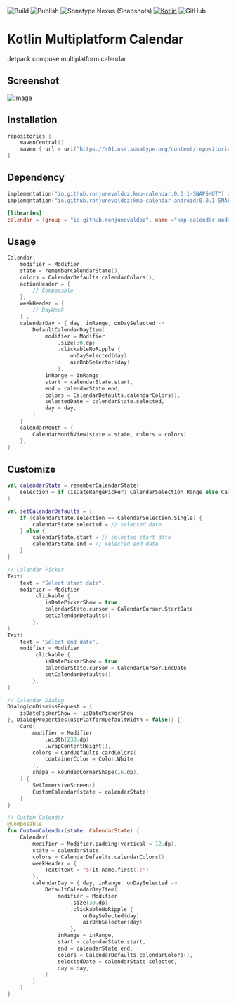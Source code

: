 
![Build](https://github.com/ronjunevaldoz/KMPCalendar/actions/workflows/gradle.yml/badge.svg)
![Publish](https://github.com/ronjunevaldoz/KMPCalendar/actions/workflows/deploy.yml/badge.svg)
![Sonatype Nexus (Snapshots)](https://img.shields.io/nexus/s/io.github.ronjunevaldoz/kmp-calendar?server=https%3A%2F%2Fs01.oss.sonatype.org)
[![Kotlin](https://img.shields.io/badge/kotlin-1.9.20-blue.svg?logo=kotlin)](http://kotlinlang.org)
![GitHub](https://img.shields.io/github/license/ronjunevaldoz/KMPCalendar)

# Kotlin Multiplatform Calendar

Jetpack compose multiplatform calendar

## Screenshot
![image](https://github.com/ronjunevaldoz/KMPCalendar/assets/4947998/edc63524-4d26-4ecf-afac-4eedc97debfa)

## Installation
```kotlin
repositories { 
    mavenCentral()
    maven { url = uri("https://s01.oss.sonatype.org/content/repositories/snapshots") }
}
```
## Dependency
```kotlin
implementation("io.github.ronjunevaldoz:kmp-calendar:0.0.1-SNAPSHOT") // common library
implementation("io.github.ronjunevaldoz:kmp-calendar-android:0.0.1-SNAPSHOT") // android library
```
```toml
[libraries]
calendar = {group = "io.github.ronjunevaldoz", name ="kmp-calendar-android", version.ref ="calendar"}
```
## Usage
```kotlin
Calendar(
    modifier = Modifier,
    state = rememberCalendarState(),
    colors = CalendarDefaults.calendarColors(),
    actionHeader = {  
        // Composable 
    },
    weekHeader = {   
        // DayWeek 
    } ,
    calendarDay = { day, inRange, onDaySelected ->
        DefaultCalendarDayItem(
            modifier = Modifier
                .size(30.dp)
                .clickableNoRipple {
                    onDaySelected(day)
                    airBnbSelector(day)
                },
            inRange = inRange,
            start = calendarState.start,
            end = calendarState.end,
            colors = CalendarDefaults.calendarColors(),
            selectedDate = calendarState.selected,
            day = day,
        )
    }
    calendarMonth = {
        CalendarMonthView(state = state, colors = colors)
    }, 
)
```
## Customize
```kotlin
val calendarState = rememberCalendarState(
    selection = if (isDateRangePicker) CalendarSelection.Range else CalendarSelection.Single,
)

val setCalendarDefaults = {
    if (calendarState.selection == CalendarSelection.Single) {
        calendarState.selected = // selected date 
    } else {
        calendarState.start = // selected start date 
        calendarState.end = // selected end date
    }
}

// Calendar Picker
Text(
    text = "Select start date",
    modifier = Modifier
        .clickable { 
            isDatePickerShow = true
            calendarState.cursor = CalendarCursor.StartDate
            setCalendarDefaults()
        }, 
)
Text(
    text = "Select end date",
    modifier = Modifier
        .clickable { 
            isDatePickerShow = true
            calendarState.cursor = CalendarCursor.EndDate
            setCalendarDefaults()
        }, 
)

// Calendar Dialog
Dialog(onDismissRequest = {
    isDatePickerShow = !isDatePickerShow
}, DialogProperties(usePlatformDefaultWidth = false)) {
    Card(
        modifier = Modifier
            .width(230.dp)
            .wrapContentHeight(),
        colors = CardDefaults.cardColors(
            containerColor = Color.White
        ),
        shape = RoundedCornerShape(16.dp),
    ) {
        SetImmersiveScreen()
        CustomCalendar(state = calendarState)
    }
}

// Custom Calendar
@Composable
fun CustomCalendar(state: CalendarState) {
    Calendar(
        modifier = Modifier.padding(vertical = 12.dp),
        state = calendarState,
        colors = CalendarDefaults.calendarColors(),
        weekHeader = {
            Text(text = "${it.name.first()}")
        },
        calendarDay = { day, inRange, onDaySelected ->
            DefaultCalendarDayItem(
                modifier = Modifier
                    .size(30.dp)
                    .clickableNoRipple {
                        onDaySelected(day)
                        airBnbSelector(day)
                    },
                inRange = inRange,
                start = calendarState.start,
                end = calendarState.end,
                colors = CalendarDefaults.calendarColors(),
                selectedDate = calendarState.selected,
                day = day,
            )
        }
    )
}
```
